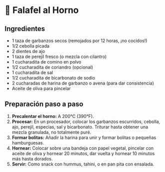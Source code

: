 # 🧆 Falafel al Horno

## Ingredientes

- 1 taza de garbanzos secos (remojados por 12 horas, ¡no cocidos!)
- 1/2 cebolla picada
- 2 dientes de ajo
- 1 taza de perejil fresco (o mezcla con cilantro)
- 1 cucharadita de comino en polvo
- 1/2 cucharadita de coriandro (opcional)
- 1 cucharadita de sal
- 1/2 cucharadita de bicarbonato de sodio
- 2 cucharadas de harina de garbanzo o avena (para dar consistencia)
- Aceite de oliva para pincelar

## Preparación paso a paso

1. **Precalentar el horno:** A 200°C (390°F).
2. **Procesar:** En un procesador, colocar los garbanzos escurridos, cebolla, ajo, perejil, especias, sal y bicarbonato. Triturar hasta obtener una mezcla granulada, no totalmente puré.
3. **Formar bolitas:** Añadir la harina para unir y formar bolitas o pequeñas hamburguesas.
4. **Hornear:** Colocar sobre una bandeja con papel vegetal, pincelar con aceite de oliva y hornear 20 minutos, dar vuelta y hornear 10 minutos más hasta dorados.
5. **Servir:** Como snack con hummus, tahini, o en pan pita con ensalada.
